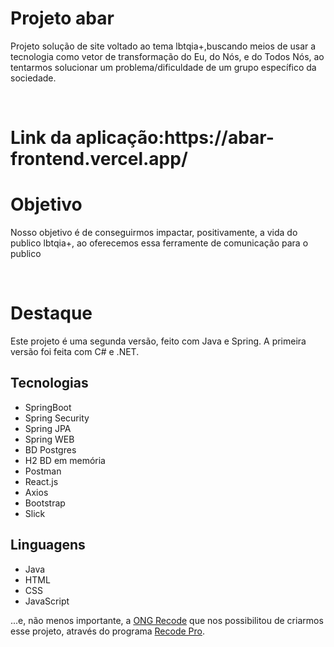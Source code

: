 <h1>Projeto abar</h1>
</hr>
<p>Projeto solução de site voltado ao tema lbtqia+,buscando meios de usar a tecnologia como vetor de transformação do Eu, do Nós, e do Todos Nós, ao tentarmos solucionar um problema/dificuldade de um grupo específico da sociedade.</p>
</br>

<h1>Link da aplicação:https://abar-frontend.vercel.app/</h1>

<h1>Objetivo</h1>
</hr>
<p>Nosso objetivo é de conseguirmos impactar, positivamente, a vida do publico lbtqia+, ao oferecemos essa ferramente de comunicação para o publico </p>
</br>
<h1>Destaque</h1>
</hr>
<p>Este projeto é uma segunda versão, feito com Java e Spring. A primeira versão foi feita com C# e .NET.</p>

## Tecnologias
- SpringBoot 
- Spring Security
- Spring JPA
- Spring WEB
- BD Postgres
- H2 BD em memória
- Postman
- React.js
- Axios
- Bootstrap
- Slick
 
 ## Linguagens
- Java
- HTML
- CSS
- JavaScript


...e, não menos importante, a [ONG Recode](https://www.recode.org.br/) que nos possibilitou de criarmos esse projeto, através do programa [Recode Pro](https://www.recodepro.org.br/).

